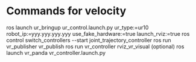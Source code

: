 # Commands for velocity
ros launch ur_bringup ur_control.launch.py ur_type:=ur10 robot_ip:=yyy.yyy.yyy.yyy use_fake_hardware:=true launch_rviz:=true
ros control switch_controllers --start joint_trajectory_controller
ros run vr_publisher vr_publish
ros run vr_controller rviz_vr_visual (optional)
ros launch vr_panda vr_controller.launch.py